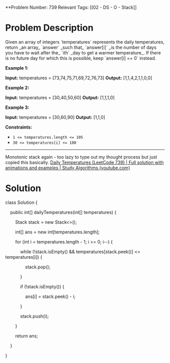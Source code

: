 
**Problem Number: 739
Relevant Tags: [[02 - DS - O - Stack]]
<h1> Problem Description </h1>
Given an array of integers `temperatures` represents the daily temperatures, return _an array_ `answer` _such that_ `answer[i]` _is the number of days you have to wait after the_ `ith` _day to get a warmer temperature_. If there is no future day for which this is possible, keep `answer[i] == 0` instead.

**Example 1:**

**Input:** temperatures = [73,74,75,71,69,72,76,73]
**Output:** [1,1,4,2,1,1,0,0]

**Example 2:**

**Input:** temperatures = [30,40,50,60]
**Output:** [1,1,1,0]

**Example 3:**

**Input:** temperatures = [30,60,90]
**Output:** [1,1,0]

**Constraints:**

- `1 <= temperatures.length <= 105`
- `30 <= temperatures[i] <= 100`

-----
Monotonic stack again - too lazy to type out my thought process but just copied this basically.
[Daily Temperatures (LeetCode 739) | Full solution with animations and examples | Study Algorithms (youtube.com)](https://www.youtube.com/watch?v=ekFs9Nb2RNQ)

<h1> Solution </h1>
class Solution {

    public int[] dailyTemperatures(int[] temperatures) {

        Stack<Integer> stack = new Stack<>();

        int[] ans = new int[temperatures.length];

  

        for (int i = temperatures.length - 1; i >= 0; i--) {

  

            while (!stack.isEmpty() && temperatures[stack.peek()] <= temperatures[i]) {

                stack.pop();

            }

  
  

            if (!stack.isEmpty()) {

                ans[i] = stack.peek() - i;

            }

  

            stack.push(i);

        }

  

        return ans;

    }

}